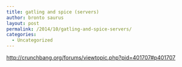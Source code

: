 ```yaml
---
title: gatling and spice (servers)
author: bronto saurus
layout: post
permalink: /2014/10/gatling-and-spice-servers/
categories:
  - Uncategorized
---
```

<http://crunchbang.org/forums/viewtopic.php?pid=401707#p401707>